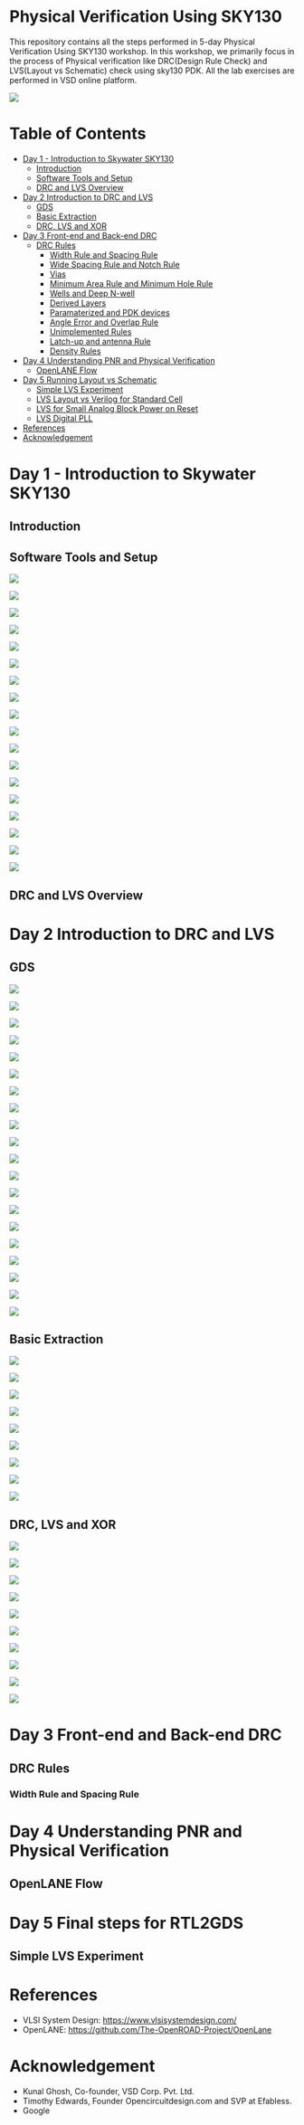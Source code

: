 # Physical Verification Using SKY130

This repository contains all the steps performed in 5-day Physical Verification Using SKY130 workshop. In this workshop, we primarily focus in the process of Physical verification like DRC(Design Rule Check) and LVS(Layout vs Schematic) check using sky130 PDK. All the lab exercises are performed in VSD online platform. 

![](images/titlePic.png)


# Table of Contents

- [Day 1 - Introduction to Skywater SKY130](#day-1---introduction-to-skywater-sky130)
  * [Introduction](#introduction)
  * [Software Tools and Setup](#software-tools-and-setup)
  * [DRC and LVS Overview](#drc-and-lvs-overview)
- [Day 2 Introduction to DRC and LVS](#day-2-introduction-to-drc-and-lvs)
  * [GDS](#gds)
  * [Basic Extraction](#basic-extraction)
  * [DRC, LVS and XOR](#drc-,-lvs-and-xor)
- [Day 3 Front-end and Back-end DRC](#day-3-front---end-and-back---end-drc)
  * [DRC Rules](#drc-rules)
    * [Width Rule and Spacing Rule](#width-rule-and-spacing-rule)
    * [Wide Spacing Rule and Notch Rule](#wide-spacing-rule-and-notch-rule)
    * [Vias](#vias)
    * [Minimum Area Rule and Minimum Hole Rule](#minimum-area-rule-and-minimum-hole-rule)
    * [Wells and Deep N-well](#wells-and-deep-N---well)
    * [Derived Layers](#derived-layers)
    * [Paramaterized and PDK devices](#paramaterized-and-pdk-devices)
    * [Angle Error and Overlap Rule](#angle-error-and-overlap-rule)
    * [Unimplemented Rules](#unimplemented-rules)
    * [Latch-up and antenna Rule](#latch---up-and-antenna-rule)
    * [Density Rules](#density-rules)
- [Day 4 Understanding PNR and Physical Verification](#day-4-understanding-pnr-and-physical-verification)
  * [OpenLANE Flow](#openlane-flow)
- [Day 5  Running Layout vs Schematic](#day-5--running-layout-vs-schematic)
  * [Simple LVS Experiment](#simple-lvs-experiment)
  * [LVS Layout vs Verilog for Standard Cell](#lvs-layout-vs-verilog-for-standard-cell)
  * [LVS for Small Analog Block Power on Reset](#lvs-for-small-analog-block-power-on-reset)
  * [LVS Digital PLL](#lvs-digital-pll)
- [References](#references)
- [Acknowledgement](#acknowledgement)

# Day 1 - Introduction to Skywater SKY130

## Introduction

## Software Tools and Setup

![](images/day1/day1_1_magicPrompt.png)
  
![](images/day1/day1_1_netgenPrompt.png)
  
![](images/day1/day1_1_xschemPrompt.png)
  
![](images/day1/day1_1_xschemLinkedPrompt.png)
  
![](images/day1/day1_2_ngspice.png)
  
![](images/day1/day1_3_magicBasci.png)
  
![](images/day1/day1_4_magicbasic.png)
  
![](images/day1/day1_5_magicnfet.png)
  
![](images/day1/day1_6_inverterSchematic.png)
  
![](images/day1/day1_7_inverterSymbol.png)
  
![](images/day1/day1_8_inverterSimulation.png)
  
![](images/day1/day1_9_inverterLayoutCells.png)
  
![](images/day1/day1_10_inverterLayoutExtraction.png)
  
![](images/day1/day1_10_inverterSpiceFile.png)
  
![](images/day1/day1_12_runningNetgen.png)
  
![](images/day1/day1_13_firstNetgenResult.png)
  
![](images/day1/day1_14_inverterSpiceFileExtractionWithParasitics.png)
  
![](images/day1/day1_15_inverterSpiceFileWithParasitics.png)

## DRC and LVS Overview

# Day 2 Introduction to DRC and LVS

## GDS

![](images/day2/day2_1_gdsRead.png)

![](images/day2/day2_2_loadAndGate.png)

![](images/day2/day2_3_AndGatelayout.png)

![](images/day2/day2_4_changeCIFstyle.png)

![](images/day2/day2_5_loadAndGate.png)

![](images/day2/day2_6_AndGateports.png)

![](images/day2/day2_7_spiceFilelocation.png)

![](images/day2/day2_8_spiceFile.png)

![](images/day2/day2_9_lefReadAndPort.png)

![](images/day2/day2_10_spiceReadAndPort.png)

![](images/day2/day2_11_secondLEFReadAndPorts.png)

![](images/day2/day2_12_afterSpiceReadPortAndTest.png)

![](images/day2/day2_13_loadTestinstance.png)

![](images/day2/day2_14_testCellGDSWrite.png)

![](images/day2/day2_15_gdsReadTest.png)

![](images/day2/day2_16_gdsReadTest2.png)

![](images/day2/day2_17_loadTestResult.png)

![](images/day2/day2_18_testPath.png)

![](images/day2/day2_19_GDSWriteTest.png)

![](images/day2/day2_20_GDSReadTestResult.png)




## Basic Extraction

![](images/day2/day2_21_extractionFirst.png)

![](images/day2/day2_22_spiceFilePath.png)

![](images/day2/day2_23_spiceFileFirst.png)

![](images/day2/day2_24_spiceFileSecond.png)

![](images/day2/day2_25_ExtractionLabel.png)

![](images/day2/day2_26_extractionWithPCandPR.png)

![](images/day2/day2_27_extractionPR.png)

![](images/day2/day2_28_extractionWithvalue.png)

![](images/day2/day2_29_spiceFile.png)

## DRC, LVS and XOR

![](images/day2/day2_30_drc.png)

![](images/day2/day2_31_drcCheck.png)

![](images/day2/day2_32_drcErrorTapAndGate.png)

![](images/day2/day2_32_drcErrorTapAndGate.png)

![](images/day2/day2_33_drcErrorCorrection1.png)

![](images/day2/day2_34_drcErrorCorrection2.png)

![](images/day2/day2_35_lvsSetup.png)

![](images/day2/day2_36_lvsSetup2.png)

![](images/day2/day2_37_netgenOutput.png)

![](images/day2/day2_38_xor.png)

# Day 3 Front-end and Back-end DRC
## DRC Rules
### Width Rule and Spacing Rule


# Day 4 Understanding PNR and Physical Verification
## OpenLANE Flow

# Day 5  Final steps for RTL2GDS
## Simple LVS Experiment
##

# References

* VLSI System Design: https://www.vlsisystemdesign.com/
* OpenLANE: https://github.com/The-OpenROAD-Project/OpenLane

# Acknowledgement

* Kunal Ghosh, Co-founder, VSD Corp. Pvt. Ltd.
* Timothy Edwards, Founder Opencircuitdesign.com and SVP at Efabless.
* Google
